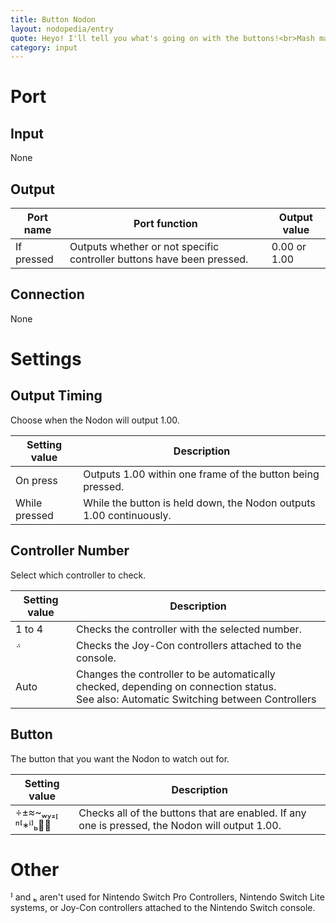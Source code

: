 ```yaml
---
title: Button Nodon
layout: nodopedia/entry
quote: Heyo! I'll tell you what's going on with the buttons!<br>Mash mash mash!
category: input
---
```

# Port
## Input
None

## Output

<div class="table-wrapper"><table><thead><tr><th>Port name</th><th>Port function</th><th>Output value</th></tr></thead><tbody><tr><td>If pressed</td><td>Outputs whether or not specific controller buttons have been pressed.</td><td>0.00 or 1.00</td></tr></tbody></table></div>

## Connection
None

# Settings
## Output Timing
Choose when the Nodon will output 1.00.

<div class="table-wrapper"><table><thead><tr><th>Setting value</th><th>Description </th></tr></thead><tbody><tr><td>On press</td><td>Outputs 1.00 within one frame of the button being pressed. </td></tr><tr><td>While pressed</td><td>While the button is held down, the Nodon outputs 1.00 continuously.</td></tr></tbody></table></div>

## Controller Number
Select which controller to check.

<div class="table-wrapper"><table><thead><tr><th>Setting value</th><th>Description</th></tr></thead><tbody><tr><td>1 to 4</td><td>Checks the controller with the selected number.</td></tr><tr><td></td><td>Checks the Joy-Con controllers attached to the console.</td></tr><tr><td>Auto</td><td>Changes the controller to be automatically checked, depending on connection status.<br>See also: Automatic Switching between Controllers</td></tr></tbody></table></div>

## Button
The button that you want the Nodon to watch out for.

<div class="table-wrapper"><table><thead><tr><th>Setting value</th><th>Description</th></tr></thead><tbody><tr><td><br></td><td>Checks all of the buttons that are enabled. If any one is pressed, the Nodon will output 1.00.</td></tr></tbody></table></div>


# Other
 and  aren't used for Nintendo Switch Pro Controllers, Nintendo Switch Lite systems, or Joy-Con controllers attached to the Nintendo Switch console.